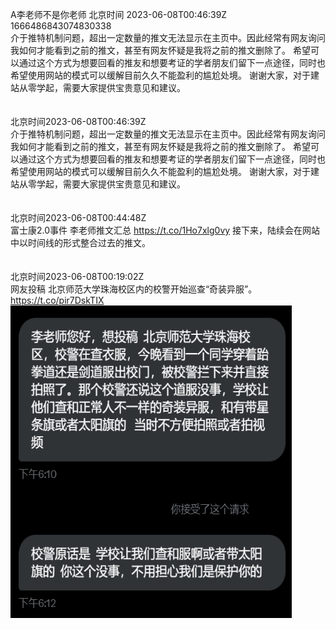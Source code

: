 A李老师不是你老师 北京时间 2023-06-08T00:46:39Z 1666486843074830338<br>介于推特机制问题，超出一定数量的推文无法显示在主页中。因此经常有网友询问我如何才能看到之前的推文，甚至有网友怀疑是我将之前的推文删除了。
希望可以通过这个方式为想要回看的推友和想要考证的学者朋友们留下一点途径，同时也希望使用网站的模式可以缓解目前久久不能盈利的尴尬处境。
谢谢大家，对于建站从零学起，需要大家提供宝贵意见和建议。<br><br><br>北京时间2023-06-08T00:46:39Z<br>介于推特机制问题，超出一定数量的推文无法显示在主页中。因此经常有网友询问我如何才能看到之前的推文，甚至有网友怀疑是我将之前的推文删除了。
希望可以通过这个方式为想要回看的推友和想要考证的学者朋友们留下一点途径，同时也希望使用网站的模式可以缓解目前久久不能盈利的尴尬处境。
谢谢大家，对于建站从零学起，需要大家提供宝贵意见和建议。<br><br><br>北京时间2023-06-08T00:44:48Z<br>富士康2.0事件  李老师推文汇总 https://t.co/1Ho7xlg0vy 
接下来，陆续会在网站中以时间线的形式整合过去的推文。<br><br><br>北京时间2023-06-08T00:19:02Z<br>网友投稿
北京师范大学珠海校区内的校警开始巡查“奇装异服”。 https://t.co/pir7DskTIX<br><img src='/temp/image/2023/t-Month-6/1666479892672790528_0.jpg' width='450' height='500'><br><br>